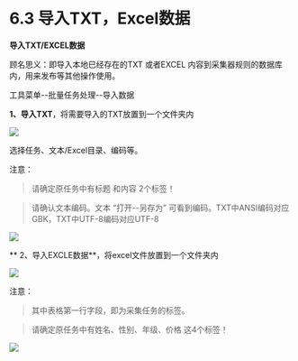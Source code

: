 # 6.3 导入TXT，Excel数据

**导入TXT/EXCEL数据**

顾名思义：即导入本地已经存在的TXT 或者EXCEL 内容到采集器规则的数据库内，用来发布等其他操作使用。

工具菜单--批量任务处理--导入数据

**1、导入TXT**，将需要导入的TXT放置到一个文件夹内

![](http://imgs.leesven.com/2016/locoyimgs/150.png)

选择任务、文本/Excel目录、编码等。

 注意：

 
> 请确定原任务中有标题 和内容 2个标签！



 
> 请确认文本编码。文本 “打开--另存为” 可看到编码。TXT中ANSI编码对应GBK，TXT中UTF-8编码对应UTF-8


![](http://imgs.leesven.com/2016/locoyimgs/151.png)

 
** 2、导入EXCLE数据**，将excel文件放置到一个文件夹内

![](http://imgs.leesven.com/2016/locoyimgs/153.png)
 
 注意：

  
> 其中表格第一行字段，即为采集任务的标签。



  
> 请确定原任务中有姓名、性别、年级、价格 这4个标签！


![](http://imgs.leesven.com/2016/locoyimgs/152.png)